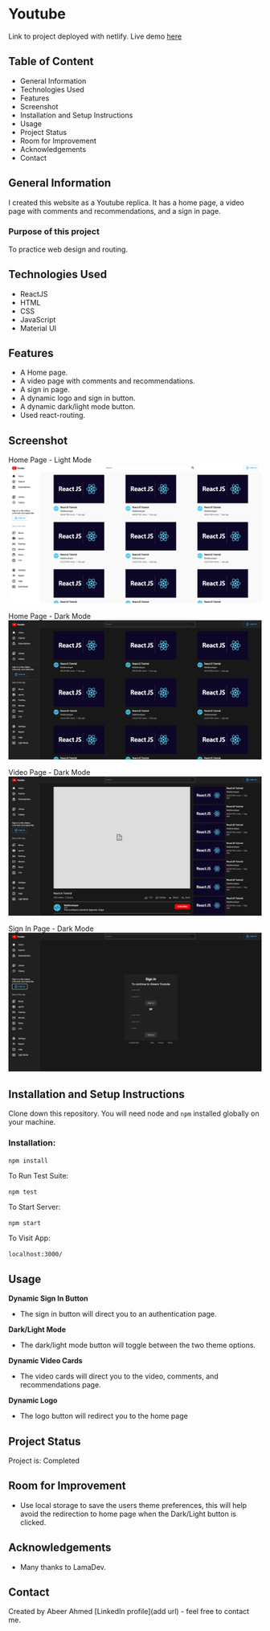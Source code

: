 # Youtube
Link to project deployed with netlify. Live demo [here](https://abeers-youtube.netlify.app/)

## Table of Content
* General Information
* Technologies Used
* Features
* Screenshot
* Installation and Setup Instructions
* Usage
* Project Status
* Room for Improvement
* Acknowledgements
* Contact

## General Information
I created this website as a Youtube replica. It has a home page, a video page with comments and recommendations, and a sign in page.

### Purpose of this project
To practice web design and routing.

## Technologies Used
* ReactJS
* HTML
* CSS
* JavaScript
* Material UI

## Features
* A Home page.
* A video page with comments and recommendations.
* A sign in page.
* A dynamic logo and sign in button.
* A dynamic dark/light mode button.
* Used react-routing.

## Screenshot
Home Page - Light Mode
![project screenshot](home-light-mode.png)

Home Page - Dark Mode
![project screenshot](home-dark-mode.png)

Video Page - Dark Mode
![project screenshot](video-dark-mode.png)

Sign In Page - Dark Mode
![project screenshot](signin-dark-mode.png)

## Installation and Setup Instructions

Clone down this repository. You will need node and `npm` installed globally on your machine.

### Installation:

`npm install`

To Run Test Suite:

`npm test`

To Start Server:

`npm start`

To Visit App:

`localhost:3000/`

## Usage

**Dynamic Sign In Button**

* The sign in button will direct you to an authentication page.

**Dark/Light Mode**

* The dark/light mode button will toggle between the two theme options.

**Dynamic Video Cards**

* The video cards will direct you to the video, comments, and recommendations page.

**Dynamic Logo**

* The logo button will redirect you to the home page

## Project Status
Project is: Completed

## Room for Improvement
* Use local storage to save the users theme preferences, this will help avoid the redirection to home page when the Dark/Light button is clicked.

## Acknowledgements
* Many thanks to LamaDev.

## Contact
Created by Abeer Ahmed [LinkedIn profile](add url) - feel free to contact me.

